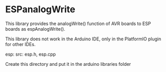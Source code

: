 # ESPanalogWrite
This library provides the analogWrite() function of AVR boards to ESP boards as espAnalogWrite().

This library does not work in the Arduino IDE, only in the PlatformIO plugin for other IDEs.

esp:
  src:
    esp.h,
    esp.cpp
  
  Create this directory and put it in the arduino libraries folder
